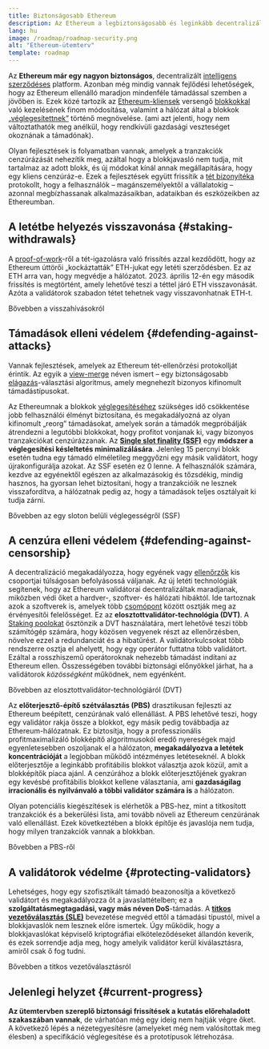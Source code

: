 ```yaml
---
title: Biztonságosabb Ethereum
description: Az Ethereum a legbiztonságosabb és leginkább decentralizált okosszerződés-platform a világon. Azonban még mindig vannak fejlődési lehetőségek, hogy az Ethereum ellenálló maradjon minden szinten a támadásokkal szemben a jövőben is.
lang: hu
image: /roadmap/roadmap-security.png
alt: "Ethereum-ütemterv"
template: roadmap
---
```


Az **Ethereum már egy nagyon biztonságos**, decentralizált [intelligens szerződéses](/glossary/#smart-contract) platform. Azonban még mindig vannak fejlődési lehetőségek, hogy az Ethereum ellenálló maradjon mindenféle támadással szemben a jövőben is. Ezek közé tartozik az [Ethereum-kliensek](/glossary/#consensus-client) versengő [blokkokkal](/glossary/#block) való kezelésének finom módosítása, valamint a hálózat által a blokkok [„véglegesítettnek”](/developers/docs/consensus-mechanisms/pos/#finality) történő megnövelése. (ami azt jelenti, hogy nem változtathatók meg anélkül, hogy rendkívüli gazdasági veszteséget okoznának a támadónak).

Olyan fejlesztések is folyamatban vannak, amelyek a tranzakciók cenzúrázását nehezítik meg, azáltal hogy a blokkjavasló nem tudja, mit tartalmaz az adott blokk, és új módokat kínál annak megállapítására, hogy egy kliens cenzúráz-e. Ezek a fejlesztések együtt frissítik a [tét bizonyítéka](/glossary/#pos) protokollt, hogy a felhasználók – magánszemélyektől a vállalatokig – azonnal megbízhassanak alkalmazásaikban, adataikban és eszközeikben az Ethereumban.

## A letétbe helyezés visszavonása {#staking-withdrawals}

A [proof-of-work](/glossary/#pow)-ről a tét-igazolásra való frissítés azzal kezdődött, hogy az Ethereum úttörői „kockáztatták” ETH-jukat egy letéti szerződésben. Ez az ETH arra van, hogy megvédje a hálózatot. 2023. április 12-én egy második frissítés is megtörtént, amely lehetővé teszi a téttel járó ETH visszavonását. Azóta a validátorok szabadon tétet tehetnek vagy visszavonhatnak ETH-t.

<ButtonLink variant="outline-color" to="/staking/withdrawals/">Bővebben a visszahívásokról</ButtonLink>

## Támadások elleni védelem {#defending-against-attacks}

Vannak fejlesztések, amelyek az Ethereum tét-ellenőrzési protokollját érintik. Az egyik a [view-merge](https://ethresear.ch/t/view-merge-as-a-replacement-for-proposer-boost/13739) néven ismert – egy biztonságosabb [elágazás](/glossary/#fork)-választási algoritmus, amely megnehezít bizonyos kifinomult támadástípusokat.

Az Ethereumnak a blokkok [véglegesítéséhez](/glossary/#finality) szükséges idő csökkentése jobb felhasználói élményt biztosítana, és megakadályozná az olyan kifinomult „reorg” támadásokat, amelyek során a támadók megpróbálják átrendezni a legutóbbi blokkokat, hogy profitot vonjanak ki, vagy bizonyos tranzakciókat cenzúrázzanak. Az [**Single slot finality (SSF)**](/roadmap/single-slot-finality/) egy **módszer a véglegesítési késleltetés minimalizálására**. Jelenleg 15 percnyi blokk esetén tudna egy támadó elméletileg meggyőzni egy másik validátort, hogy újrakonfigurálja azokat. Az SSF esetén ez 0 lenne. A felhasználók számára, kezdve az egyénektől egészen az alkalmazásokig és tőzsdékig, mindig hasznos, ha gyorsan lehet biztosítani, hogy a tranzakcióik ne lesznek visszafordítva, a hálózatnak pedig az, hogy a támadások teljes osztályait ki tudja zárni.

<ButtonLink variant="outline-color" to="/roadmap/single-slot-finality/">Bővebben az egy sloton belüli véglegességről (SSF)</ButtonLink>

## A cenzúra elleni védelem {#defending-against-censorship}

A decentralizáció megakadályozza, hogy egyének vagy [ellenőrzők](/glossary/#validator) kis csoportjai túlságosan befolyásossá váljanak. Az új letéti technológiák segítenek, hogy az Ethereum validátorai decentralizáltak maradjanak, miközben védi őket a hardver-, szoftver- és hálózati hibáktól. Ide tartoznak azok a szoftverek is, amelyek több [csomópont](/glossary/#node) között osztják meg az érvényesítői felelősséget. Ez az **elosztottvalidátor-technológia (DVT)**. A [Staking poolokat](/glossary/#staking-pool) ösztönzik a DVT használatára, mert lehetővé teszi több számítógép számára, hogy közösen vegyenek részt az ellenőrzésben, növelve ezzel a redundanciát és a hibatűrést. A validátorkulcsokat több rendszerre osztja el ahelyett, hogy egy operátor futtatna több validátort. Ezáltal a rosszhiszemű operátoroknak nehezebb támadást indítani az Ethereum ellen. Összességében további biztonsági előnyökkel járhat, ha a validátorok _közösségként_ működnek, nem egyénként.

<ButtonLink variant="outline-color" to="/staking/dvt/">Bővebben az elosztottvalidátor-technológiáról (DVT)</ButtonLink>

Az **előterjesztő-építő szétválasztás (PBS)** drasztikusan fejleszti az Ethereum beépített, cenzúrának való ellenállást. A PBS lehetővé teszi, hogy egy validátor rakja össze a blokkot, egy másik pedig továbbadja az Ethereum-hálózatnak. Ez biztosítja, hogy a professzionális profitmaximalizáló blokképítő algoritmusokól eredő nyereségek majd egyenletesebben oszoljanak el a hálózaton, **megakadályozva a letétek koncentrációját** a legjobban működő intézményes letéteseknél. A blokk előterjesztője a leginkább profitábilis blokkot választja azok közül, amit a blokképítők piaca ajánl. A cenzúrához a blokk előterjesztőjének gyakran egy kevésbé profitábilis blokkot kellene választania, ami **gazdaságilag irracionális és nyilvánvaló a többi validátor számára is** a hálózaton.

Olyan potenciális kiegészítések is elérhetők a PBS-hez, mint a titkosított tranzakciók és a bekerülési lista, ami tovább növeli az Ethereum cenzúrának való ellenállást. Ezek következtében a blokk építője és javaslója nem tudja, hogy milyen tranzakciók vannak a blokkban.

<ButtonLink variant="outline-color" to="/roadmap/pbs/">Bővebben a PBS-ről</ButtonLink>

## A validátorok védelme {#protecting-validators}

Lehetséges, hogy egy szofisztikált támadó beazonosítja a következő validátort és megakadályozza őt a javaslattételben; ez a **szolgáltatásmegtagadási, vagy más néven DoS**-támadás. A [**titkos vezetőválasztás (SLE)**](/roadmap/secret-leader-election) bevezetése megvéd ettől a támadási típustól, mivel a blokkjavaslók nem lesznek előre ismertek. Úgy működik, hogy a blokkjavaslókat képviselő kriptográfiai elköteleződéseket állandón keverik, és ezek sorrendje adja meg, hogy amelyik validátor kerül kiválasztásra, amiről csak ő fog tudni.

<ButtonLink variant="outline-color" to="/roadmap/secret-leader-election">Bővebben a titkos vezetőválasztásról</ButtonLink>

## Jelenlegi helyzet {#current-progress}

**Az ütemtervben szereplő biztonsági frissítések a kutatás előrehaladott szakaszában vannak**, de várhatóan még egy ideig nem hajtják végre őket. A következő lépés a nézetegyesítésre (amelyeket még nem valósítottak meg élesben) a specifikáció véglegesítése és a prototípusok létrehozása.
